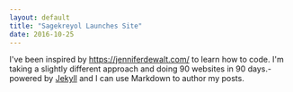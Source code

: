 ```yaml
---
layout: default
title: "Sagekreyol Launches Site"
date: 2016-10-25
---
```


I've been inspired by https://jenniferdewalt.com/ to learn how to code.  I'm taking a slightly different approach and doing 90 websites in 90 days.- powered by [Jekyll](http://jekyllrb.com) and I can use Markdown to author my posts. 
